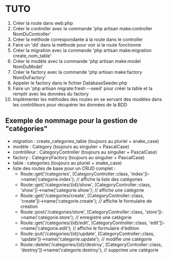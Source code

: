 # TUTO 

1. Créer la route dans web.php
2. Créer le controller avec la commande 'php artisan make:controller NomDuController'
3. Créer la méthode correspondante à la route dans le controller
4. Faire un 'dd' dans la méthode pour voir si la route fonctionne
5. Créer la migration avec la commande 'php artisan make:migration create_nom_table'
6. Créer le modèle avec la commande 'php artisan make:model NomDuModel'
7. Créer le factory avec la commande 'php artisan make:factory NomDuFactory'
8. Appeler le factory dans le fichier DatabaseSeeder.php
9. Faire un 'php artisan migrate:fresh --seed' pour créer la table et la remplir avec les données du factory
10. Implémenter les méthodes des routes en se servant des modèles dans les contrôlleurs pour récupérer les données de la BDD

## Exemple de nommage pour la gestion de "catégories"

- migration : create_categories_table (toujours au pluriel + snake_case)
- modèle : Category (toujours au singulier + PascalCase)
- contrôlleur : CategoryController (toujours au singulier + PascalCase)
- factory : CategoryFactory (toujours au singulier + PascalCase)
- table : categories (toujours au pluriel + snake_case)
- liste des routes de base pour un CRUD complet : 
    - Route::get('/categories', [CategoryController::class, 'index'])->name('categorie.index'); // affiche la liste des catégories
    - Route::get('/categories/{id}/show', [CategoryController::class, 'show'])->name('categorie.show'); // affiche une catégorie
    - Route::get('/categories/create', [CategoryController::class, 'create'])->name('categorie.create'); // affiche le formulaire de création
    - Route::post('/categories/store', [CategoryController::class, 'store'])->name('categorie.store'); // enregistre une catégorie
    - Route::get('/categories/{id}/edit', [CategoryController::class, 'edit'])->name('categorie.edit'); // affiche le formulaire d'édition
    - Route::put('/categories/{id}/update', [CategoryController::class, 'update'])->name('categorie.update'); // modifie une catégorie
    - Route::delete('/categories/{id}/destroy', [CategoryController::class, 'destroy'])->name('categorie.destroy'); // supprime une catégorie